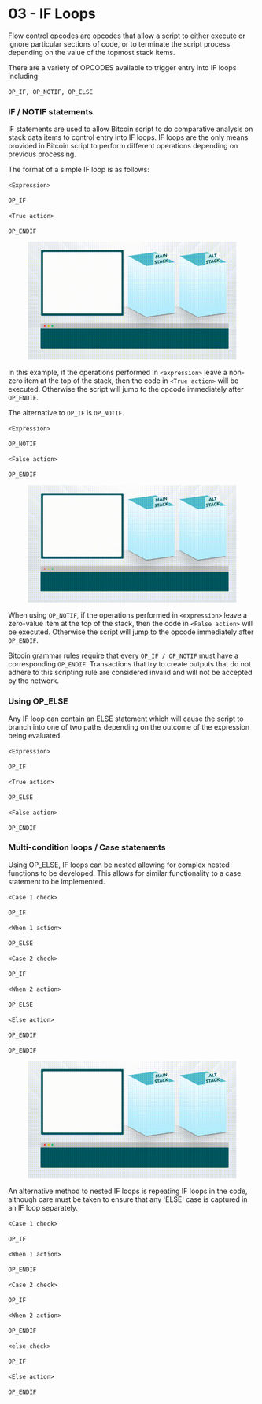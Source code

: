 # 03 - IF Loops

Flow control opcodes are opcodes that allow a script to either execute or ignore particular sections of code, or to terminate the script process depending on the value of the topmost stack items.

There are a variety of OPCODES available to trigger entry into IF loops including:

`OP_IF, OP_NOTIF, OP_ELSE`



### IF / NOTIF statements

IF statements are used to allow Bitcoin script to do comparative analysis on stack data items to control entry into IF loops. IF loops are the only means provided in Bitcoin script to perform different operations depending on previous processing.

The format of a simple IF loop is as follows:

`<Expression>`

`OP_IF`

&#x20;   `<True action>`

`OP_ENDIF`

<figure><img src="../.gitbook/assets/BSVA-BitcoinScript_Chapter3-IFAnimation (2).gif" alt=""><figcaption></figcaption></figure>

In this example, if the operations performed in `<expression>` leave a non-zero item at the top of the stack, then the code in `<True action>` will be executed. Otherwise the script will jump to the opcode immediately after `OP_ENDIF`.

The alternative to `OP_IF` is `OP_NOTIF`.&#x20;

`<Expression>`

`OP_NOTIF`

&#x20;   `<False action>`

`OP_ENDIF`

<figure><img src="../.gitbook/assets/BSVA-BitcoinScript_Chapter3-NOTIFAnimation.gif" alt=""><figcaption></figcaption></figure>

When using `OP_NOTIF`, if the operations performed in `<expression>` leave a zero-value item at the top of the stack, then the code in `<False action>` will be executed. Otherwise the script will jump to the opcode immediately after `OP_ENDIF`.

Bitcoin grammar rules require that every `OP_IF / OP_NOTIF` must have a corresponding `OP_ENDIF`. Transactions that try to create outputs that do not adhere to this scripting rule are considered invalid and will not be accepted by the network.

### Using OP\_ELSE

Any IF loop can contain an ELSE statement which will cause the script to branch into one of two paths depending on the outcome of the expression being evaluated.

`<Expression>`

`OP_IF`

&#x20;   `<True action>`

`OP_ELSE`

&#x20;   `<False action>`

`OP_ENDIF`

### Multi-condition loops / Case statements

Using OP\_ELSE, IF loops can be nested allowing for complex nested functions to be developed. This allows for similar functionality to a case statement to be implemented.

`<Case 1 check>`

`OP_IF`

&#x20;   `<When 1 action>`

`OP_ELSE`

&#x20;   `<Case 2 check>`

&#x20;   `OP_IF`

&#x20;       `<When 2 action>`

&#x20;   `OP_ELSE`

&#x20;       `<Else action>`

&#x20;   `OP_ENDIF`

`OP_ENDIF`

<figure><img src="../.gitbook/assets/BSVA-BitcoinScript_Chapter3-IFELSEAnimation.gif" alt=""><figcaption></figcaption></figure>

An alternative method to nested IF loops is repeating IF loops in the code, although care must be taken to ensure that any 'ELSE' case is captured in an IF loop separately.

`<Case 1 check>`

`OP_IF`

&#x20;   `<When 1 action>`

`OP_ENDIF`

`<Case 2 check>`

`OP_IF`

&#x20;   `<When 2 action>`

`OP_ENDIF`

`<else check>`

`OP_IF`

&#x20;   `<Else action>`

`OP_ENDIF`

